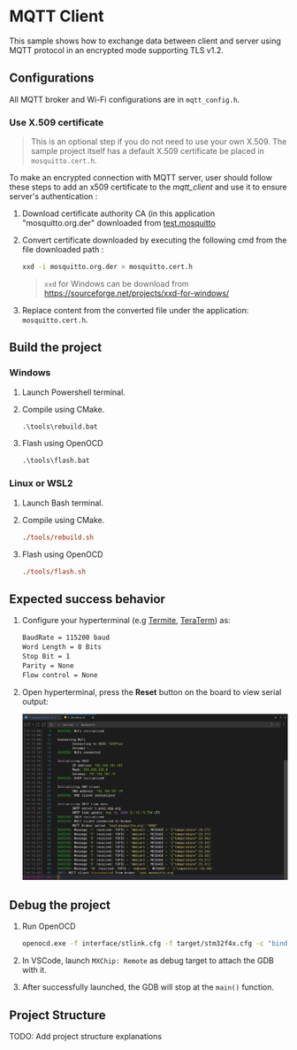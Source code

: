 # MQTT Client

This sample shows how to exchange data between client and server using MQTT protocol in an encrypted mode supporting TLS v1.2.

## Configurations

All MQTT broker and Wi-Fi configurations are in `mqtt_config.h`.

### Use X.509 certificate

> This is an optional step if you do not need to use your own X.509. The sample project itself has a default X.509 certificate be placed in `mosquitto.cert.h`.

To make an encrypted connection with MQTT server, user should follow these steps to add an x509 certificate to the _mqtt_client_ and use it to ensure server's authentication :

1. Download certificate authority CA (in this application "mosquitto.org.der" downloaded from [test.mosquitto](https://test.mosquitto.org)

1. Convert certificate downloaded by executing the following cmd from the file downloaded path :

   ```bash
   xxd -i mosquitto.org.der > mosquitto.cert.h
   ```

   > `xxd` for Windows can be download from https://sourceforge.net/projects/xxd-for-windows/

1. Replace content from the converted file under the application: `mosquitto.cert.h`.

## Build the project

### Windows

1. Launch Powershell terminal.

1. Compile using CMake.

   ```ps
   .\tools\rebuild.bat
   ```

1. Flash using OpenOCD

   ```ps
   .\tools\flash.bat
   ```

### Linux or WSL2

1. Launch Bash terminal.

1. Compile using CMake.

   ```ps
   ./tools/rebuild.sh
   ```

1. Flash using OpenOCD

   ```ps
   ./tools/flash.sh
   ```

## Expected success behavior

1. Configure your hyperterminal (e.g [Termite](https://www.compuphase.com/software_termite.htm), [TeraTerm](http://www.teraterm.org/)) as:

   ```txt
   BaudRate = 115200 baud
   Word Length = 8 Bits
   Stop Bit = 1
   Parity = None
   Flow control = None
   ```

1. Open hyperterminal, press the **Reset** button on the board to view serial output:

   ![MQTT client output](../../docs/images/mqtt_client_output.png)

## Debug the project

1. Run OpenOCD

   ```bash
   openocd.exe -f interface/stlink.cfg -f target/stm32f4x.cfg -c "bindto 0.0.0.0" -c "init" -c "reset init"
   ```

1. In VSCode, launch `MXChip: Remote` as debug target to attach the GDB with it.

1. After successfully launched, the GDB will stop at the `main()` function.

## Project Structure

TODO: Add project structure explanations
